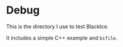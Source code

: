 # Debug

This is the directory I use to test BlackIce.

It includes a simple C++ example and `bifile`.
